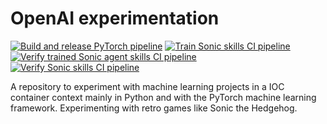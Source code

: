 # OpenAI experimentation

[![Build and release PyTorch pipeline](https://github.com/andyholst/openai-experimentation/actions/workflows/pytorch_build_release.yaml/badge.svg)](https://github.com/andyholst/openai-experimentation/actions/workflows/pytorch_build_release.yaml)
[![Train Sonic skills CI pipeline](https://github.com/andyholst/openai-experimentation/actions/workflows/train_sonic_agent.yaml/badge.svg)](https://github.com/andyholst/openai-experimentation/actions/workflows/train_sonic_agent.yaml)
[![Verify trained Sonic agent skills CI pipeline](https://github.com/andyholst/openai-experimentation/actions/workflows/verify_trained_sonic_agent.yaml/badge.svg)](https://github.com/andyholst/openai-experimentation/actions/workflows/verify_trained_sonic_agent.yaml)
[![Verify Sonic skills CI pipeline](https://github.com/andyholst/openai-experimentation/actions/workflows/verify_sonic_skills.yaml/badge.svg)](https://github.com/andyholst/openai-experimentation/actions/workflows/verify_sonic_skills.yaml)

A repository to experiment with machine learning projects in a IOC container context mainly in Python and with the
PyTorch machine learning framework. Experimenting with retro games like Sonic the Hedgehog.
